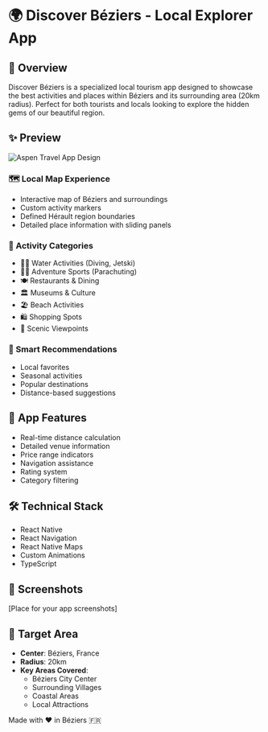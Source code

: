 # 🌍 Discover Béziers - Local Explorer App

## 🎯 Overview

Discover Béziers is a specialized local tourism app designed to showcase the best activities and places within Béziers and its surrounding area (20km radius). Perfect for both tourists and locals looking to explore the hidden gems of our beautiful region.

## ✨ Preview

![Aspen Travel App Design](https://cdn.discordapp.com/attachments/1217649751630286949/1321593629487267860/Aspen_Travel_App_Exploration-_Mobile_App_Design.png?ex=676dcd7b&is=676c7bfb&hm=771732033ede5ff1690995ba6e5052fd6406573e18be537cded437b12d111860)



### 🗺️ Local Map Experience
- Interactive map of Béziers and surroundings
- Custom activity markers
- Defined Hérault region boundaries
- Detailed place information with sliding panels

### 🎨 Activity Categories
- 🏊‍♂️ Water Activities (Diving, Jetski)
- 🏃‍♂️ Adventure Sports (Parachuting)
- 🍽️ Restaurants & Dining
- 🏛️ Museums & Culture
- 🏖️ Beach Activities
- 🛍️ Shopping Spots
- 👀 Scenic Viewpoints

### 🧠 Smart Recommendations
- Local favorites
- Seasonal activities
- Popular destinations
- Distance-based suggestions

## 📱 App Features
- Real-time distance calculation
- Detailed venue information
- Price range indicators
- Navigation assistance
- Rating system
- Category filtering

## 🛠️ Technical Stack
- React Native
- React Navigation
- React Native Maps
- Custom Animations
- TypeScript

## 📸 Screenshots

[Place for your app screenshots]

## 🎯 Target Area
- **Center**: Béziers, France
- **Radius**: 20km
- **Key Areas Covered**:
  - Béziers City Center
  - Surrounding Villages
  - Coastal Areas
  - Local Attractions



Made with ❤️ in Béziers 🇫🇷
